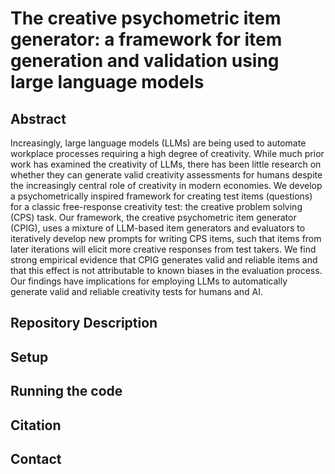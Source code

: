 # The creative psychometric item generator: a framework for item generation and validation using large language models

## Abstract
Increasingly, large language models (LLMs) are being used to automate workplace processes requiring a high degree of creativity. While much prior work has examined the creativity of LLMs, there has been little research on whether they can generate valid creativity assessments for humans despite the increasingly central role of creativity in modern economies. We develop a psychometrically inspired framework for creating test items (questions) for a classic free-response creativity test: the creative problem solving (CPS) task. Our framework, the creative psychometric item generator (CPIG), uses a mixture of LLM-based item generators and evaluators to iteratively develop new prompts for writing CPS items, such that items from later iterations will elicit more creative responses from test takers. We find strong empirical evidence that CPIG generates valid and reliable items and that this effect is not attributable to known biases in the evaluation process. Our findings have implications for employing LLMs to automatically generate valid and reliable creativity tests for humans and AI.

## Repository Description

## Setup

## Running the code

## Citation

## Contact
